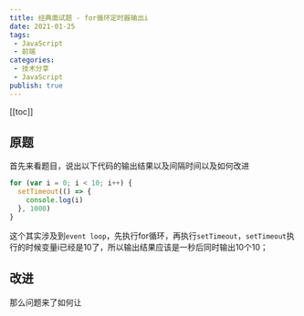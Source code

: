 ```yaml
---
title: 经典面试题 - for循环定时器输出i 
date: 2021-01-25
tags:
 - JavaScript
 - 前端
categories:
 - 技术分享
 - JavaScript
publish: true
---
```

[[toc]]

## 原题

首先来看题目，说出以下代码的输出结果以及间隔时间以及如何改进

```js
for (var i = 0; i < 10; i++) {
  setTimeout(() => {
    console.log(i)
  }, 1000)
}
```

这个其实涉及到`event loop`，先执行for循环，再执行`setTimeout`，`setTimeout`执行的时候变量i已经是10了，所以输出结果应该是一秒后同时输出10个10；

## 改进

那么问题来了如何让
